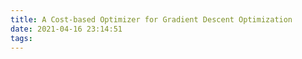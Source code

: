 ```yaml
---
title: A Cost-based Optimizer for Gradient Descent Optimization
date: 2021-04-16 23:14:51
tags:
---
```


